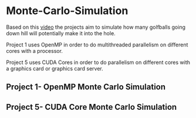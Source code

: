 # Monte-Carlo-Simulation

Based on this [video](https://www.youtube.com/watch?v=_kVH8Wh7tBo) the projects aim to simulate how many golfballs going down hill will potentially make it into the hole. 

Project 1 uses OpenMP in order to do multithreaded parallelism on different cores with a processor.

Project 5 uses CUDA Cores in order to do parallelism on different cores with a graphics card or graphics card server.

## Project 1- OpenMP Monte Carlo Simulation


## Project 5- CUDA Core Monte Carlo Simulation
